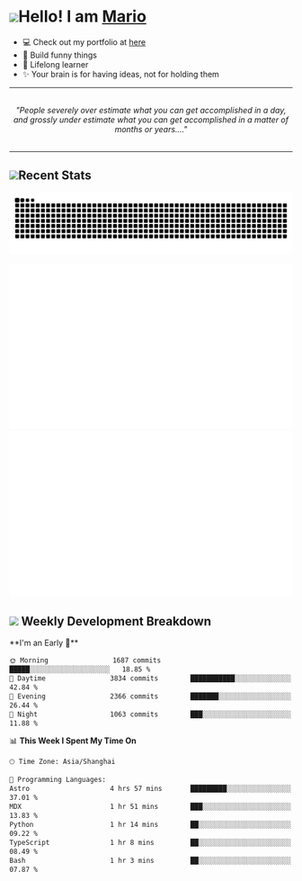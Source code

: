 <h1><a href = "#"><img src="https://media.giphy.com/media/VgCDAzcKvsR6OM0uWg/giphy.gif" width="50"></a><span>Hello! I am <a href="https://github.com/mario1in">Mario</a></span></h1>

- 💻 Check out my portfolio at [here](https://shixiong.name)
- 🔨 Build funny things
- 🚀 Lifelong learner
- ✨ Your brain is for having ideas, not for holding them

<hr/>
<br/>
<div align="center">
<i>"People severely over estimate what you can get accomplished in a day, and grossly under estimate what you can get accomplished in a matter of months or years...." </i>
</div>
<br/>
<hr/>

<h2 align="left">
  <a href="#"><img src="https://emojis.slackmojis.com/emojis/images/1643514389/3643/cool-doge.gif?1643514389" height="30"></a>Recent Stats
</h2>

<picture>
  <source
    media="(prefers-color-scheme: dark)"
    srcset="https://raw.githubusercontent.com/mario1in/mario1in/output/github-contribution-grid-snake-dark.svg"
  />
  <source
    media="(prefers-color-scheme: light)"
    srcset="https://raw.githubusercontent.com/mario1in/mario1in/output/github-contribution-grid-snake.svg"
  />
  <img
    alt="github contribution grid snake animation"
    src="https://raw.githubusercontent.com/mario1in/mario1in/output/github-contribution-grid-snake.svg"
  />
</picture>

![overview](https://raw.githubusercontent.com/mario1in/mario1in/stats-output/generated/overview.svg)
![languages](https://raw.githubusercontent.com/mario1in/mario1in/stats-output/generated/languages.svg)

<h2 align="left">
  <a href="#"><img src="https://emojis.slackmojis.com/emojis/images/1643514062/184/nyancat_big.gif?1643514062" height="30"></a> Weekly Development Breakdown
</h2>
<!--START_SECTION:waka-->
**I'm an Early 🐤** 

```text
🌞 Morning                1687 commits        █████░░░░░░░░░░░░░░░░░░░░   18.85 % 
🌆 Daytime                3834 commits        ███████████░░░░░░░░░░░░░░   42.84 % 
🌃 Evening                2366 commits        ███████░░░░░░░░░░░░░░░░░░   26.44 % 
🌙 Night                  1063 commits        ███░░░░░░░░░░░░░░░░░░░░░░   11.88 % 
```


📊 **This Week I Spent My Time On** 

```text
🕑︎ Time Zone: Asia/Shanghai

💬 Programming Languages: 
Astro                    4 hrs 57 mins       █████████░░░░░░░░░░░░░░░░   37.01 % 
MDX                      1 hr 51 mins        ███░░░░░░░░░░░░░░░░░░░░░░   13.83 % 
Python                   1 hr 14 mins        ██░░░░░░░░░░░░░░░░░░░░░░░   09.22 % 
TypeScript               1 hr 8 mins         ██░░░░░░░░░░░░░░░░░░░░░░░   08.49 % 
Bash                     1 hr 3 mins         ██░░░░░░░░░░░░░░░░░░░░░░░   07.87 % 
```


<!--END_SECTION:waka-->

